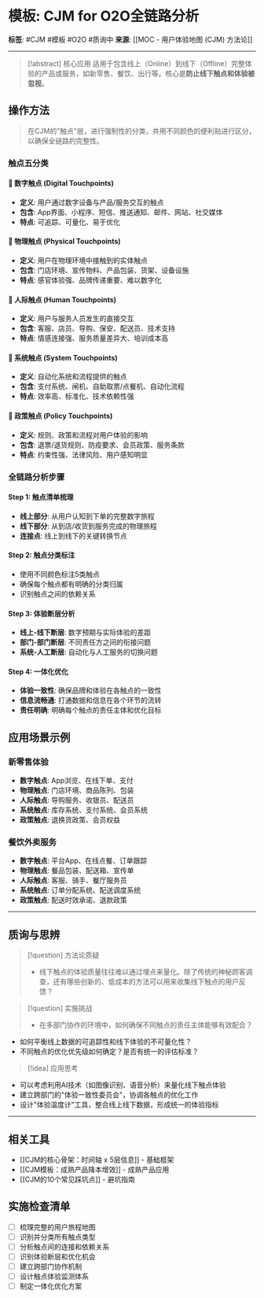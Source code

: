 # 模板: CJM for O2O全链路分析

**标签**: #CJM #模板 #O2O #质询中
**来源**: [[MOC - 用户体验地图 (CJM) 方法论]]

---

> [!abstract] 核心应用
> 适用于包含线上（Online）到线下（Offline）完整体验的产品或服务，如新零售、餐饮、出行等。核心是**防止线下触点和体验被忽视**。

## 操作方法

> 在CJM的"触点"层，进行强制性的分类，并用不同颜色的便利贴进行区分，以确保全链路的完整性。

### 触点五分类

#### 🎨 **数字触点 (Digital Touchpoints)**
- **定义**: 用户通过数字设备与产品/服务交互的触点
- **包含**: App界面、小程序、短信、推送通知、邮件、网站、社交媒体
- **特点**: 可追踪、可量化、易于优化

#### 🎨 **物理触点 (Physical Touchpoints)**
- **定义**: 用户在物理环境中接触到的实体触点
- **包含**: 门店环境、宣传物料、产品包装、货架、设备设施
- **特点**: 感官体验强、品牌传递重要、难以数字化

#### 🎨 **人际触点 (Human Touchpoints)**
- **定义**: 用户与服务人员发生的直接交互
- **包含**: 客服、店员、导购、保安、配送员、技术支持
- **特点**: 情感连接强、服务质量差异大、培训成本高

#### 🎨 **系统触点 (System Touchpoints)**
- **定义**: 自动化系统和流程提供的触点
- **包含**: 支付系统、闸机、自助取票/点餐机、自动化流程
- **特点**: 效率高、标准化、技术依赖性强

#### 🎨 **政策触点 (Policy Touchpoints)**
- **定义**: 规则、政策和流程对用户体验的影响
- **包含**: 退票/退货规则、防疫要求、会员政策、服务条款
- **特点**: 约束性强、法律风险、用户感知明显

### 全链路分析步骤

#### Step 1: 触点清单梳理
- **线上部分**: 从用户认知到下单的完整数字旅程
- **线下部分**: 从到店/收货到服务完成的物理旅程
- **连接点**: 线上到线下的关键转换节点

#### Step 2: 触点分类标注
- 使用不同颜色标注5类触点
- 确保每个触点都有明确的分类归属
- 识别触点之间的依赖关系

#### Step 3: 体验断层分析
- **线上-线下断层**: 数字预期与实际体验的差距
- **部门-部门断层**: 不同责任方之间的衔接问题
- **系统-人工断层**: 自动化与人工服务的切换问题

#### Step 4: 一体化优化
- **体验一致性**: 确保品牌和体验在各触点的一致性
- **信息流畅通**: 打通数据和信息在各个环节的流转
- **责任明确**: 明确每个触点的责任主体和优化目标

## 应用场景示例

### 新零售体验
- **数字触点**: App浏览、在线下单、支付
- **物理触点**: 门店环境、商品陈列、包装
- **人际触点**: 导购服务、收银员、配送员
- **系统触点**: 库存系统、支付系统、会员系统
- **政策触点**: 退换货政策、会员权益

### 餐饮外卖服务
- **数字触点**: 平台App、在线点餐、订单跟踪
- **物理触点**: 餐品包装、配送箱、宣传单
- **人际触点**: 客服、骑手、餐厅服务员
- **系统触点**: 订单分配系统、配送调度系统
- **政策触点**: 配送时效承诺、退款政策

---

## 质询与思辨

> [!question] 方法论质疑
> - 线下触点的体验质量往往难以通过埋点来量化。除了传统的神秘顾客调查，还有哪些创新的、低成本的方法可以用来收集线下触点的用户反馈？

> [!question] 实施挑战
> - 在多部门协作的环境中，如何确保不同触点的责任主体能够有效配合？
- 如何平衡线上数据的可追踪性和线下体验的不可量化性？
- 不同触点的优化优先级如何确定？是否有统一的评估标准？

> [!idea] 应用思考
- 可以考虑利用AI技术（如图像识别、语音分析）来量化线下触点体验
- 建立跨部门的"体验一致性委员会"，协调各触点的优化工作
- 设计"体验温度计"工具，整合线上线下数据，形成统一的体验指标

---

## 相关工具

- [[CJM的核心骨架：时间轴 x 5层信息]] - 基础框架
- [[CJM模板：成熟产品降本增效]] - 成熟产品应用
- [[CJM的10个常见踩坑点]] - 避坑指南

## 实施检查清单

- [ ] 梳理完整的用户旅程地图
- [ ] 识别并分类所有触点类型
- [ ] 分析触点间的连接和依赖关系
- [ ] 识别体验断层和优化机会
- [ ] 建立跨部门协作机制
- [ ] 设计触点体验监测体系
- [ ] 制定一体化优化方案